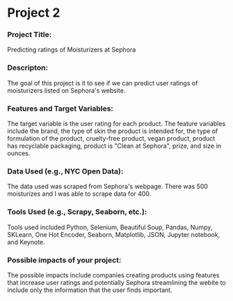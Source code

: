 # Project 2 
### Project Title: 
<p> Predicting ratings of Moisturizers at Sephora </p>

### Descripton: 
<p> The goal of this project is it to see if we can predict user ratings of moisturizers listed on Sephora's website. </p> 

### Features and Target Variables: 
<p> The target variable is the user rating for each product. The feature variables include the brand, the type of skin the product is intended for, the type of formulation of the product, cruelty-free product, vegan product, product has recyclable packaging, product is "Clean at Sephora", prize, and size in ounces. </p>

### Data Used (e.g., NYC Open Data): 
<p> The data used was scraped from Sephora's webpage. There was 500 moisturizes and I was able to scrape data for 400. </p>

### Tools Used (e.g., Scrapy, Seaborn, etc.): 
<p> Tools used included Python, Selenium, Beautiful Soup, Pandas, Numpy, SKLearn, One Hot Encoder, Seaborn, Matplotlib, JSON, Jupyter notebook, and Keynote.  </p>

### Possible impacts of your project: 
<p> The possible impacts include companies creating products using features that increase user ratings and potentially Sephora streamlining the webite to include only the information that the user finds important. </p>
